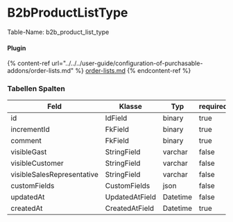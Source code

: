 # B2bProductListType

Table-Name: b2b\_product\_list\_type

#### Plugin

{% content-ref url="../../../user-guide/configuration-of-purchasable-addons/order-lists.md" %}
[order-lists.md](../../../user-guide/configuration-of-purchasable-addons/order-lists.md)
{% endcontent-ref %}

### Tabellen Spalten

| Feld                       | Klasse         | Typ      | required |
| -------------------------- | -------------- | -------- | -------- |
| id                         | IdField        | binary   | true     |
| incrementId                | FkField        | binary   | true     |
| comment                    | FkField        | binary   | true     |
| visibleGast                | StringField    | varchar  | false    |
| visibleCustomer            | StringField    | varchar  | false    |
| visibleSalesRepresentative | StringField    | varchar  | false    |
| customFields               | CustomFields   | json     | false    |
| updatedAt                  | UpdatedAtField | Datetime | false    |
| createdAt                  | CreatedAtField | Datetime | true     |
